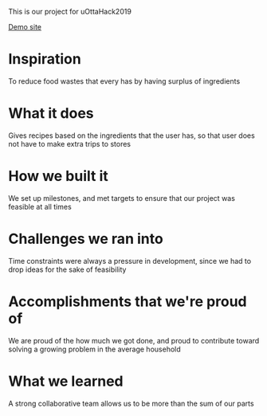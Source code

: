 This is our project for uOttaHack2019

[Demo site](https://uotta-grubhub.herokuapp.com/)

# Inspiration
To reduce food wastes that every has by having surplus of ingredients

# What it does
Gives recipes based on the ingredients that the user has, so that user does not have to make extra trips to stores

# How we built it
We set up milestones, and met targets to ensure that our project was feasible at all times

# Challenges we ran into
Time constraints were always a pressure in development, since we had to drop ideas for the sake of feasibility

# Accomplishments that we're proud of
We are proud of the how much we got done, and proud to contribute toward solving a growing problem in the average household

# What we learned
A strong collaborative team allows us to be more than the sum of our parts
